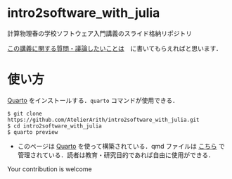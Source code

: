 # intro2software_with_julia

計算物理春の学校ソフトウェア入門講義のスライド格納リポジトリ

[この講義に関する質問・議論したいことは](https://github.com/AtelierArith/intro2software_with_julia/discussions)　に書いてもらえればと思います．

# 使い方

[Quarto](https://quarto.org/docs/get-started/) をインストールする．`quarto` コマンドが使用できる．

```console
$ git clone https://github.com/AtelierArith/intro2software_with_julia.git
$ cd intro2software_with_julia
$ quarto preview
```

- このページは [Quarto](https://quarto.org/) を使って構築されている．qmd ファイルは [こちら](https://github.com/AtelierArith/intro2software_with_julia) で管理されている．読者は教育・研究目的であれば自由に使用ができる．

Your contribution is welcome

